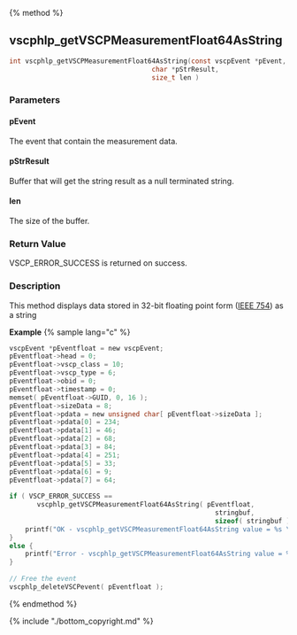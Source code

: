 
{% method %}
## vscphlp_getVSCPMeasurementFloat64AsString

```c
int vscphlp_getVSCPMeasurementFloat64AsString(const vscpEvent *pEvent, 
                                    char *pStrResult, 
                                    size_t len )
```

### Parameters

#### pEvent
The event that contain the measurement data.

#### pStrResult
Buffer that will get the string result as a null terminated string.

#### len
The size of the buffer.

### Return Value
VSCP_ERROR_SUCCESS is returned on success.

### Description
This method displays data stored in 32-bit floating point form ([IEEE 754](https://en.wikipedia.org/wiki/IEEE_floating_point)) as a string 

**Example** {% sample lang="c" %}

```c
vscpEvent *pEventfloat = new vscpEvent;
pEventfloat->head = 0;
pEventfloat->vscp_class = 10;
pEventfloat->vscp_type = 6;
pEventfloat->obid = 0;
pEventfloat->timestamp = 0;
memset( pEventfloat->GUID, 0, 16 );
pEventfloat->sizeData = 8;
pEventfloat->pdata = new unsigned char[ pEventfloat->sizeData ];
pEventfloat->pdata[0] = 234;
pEventfloat->pdata[1] = 46;
pEventfloat->pdata[2] = 68;
pEventfloat->pdata[3] = 84;
pEventfloat->pdata[4] = 251;
pEventfloat->pdata[5] = 33;
pEventfloat->pdata[6] = 9;
pEventfloat->pdata[7] = 64;
 
if ( VSCP_ERROR_SUCCESS == 
       vscphlp_getVSCPMeasurementFloat64AsString( pEventfloat, 
                                                    stringbuf,
                                                    sizeof( stringbuf ) ) ) {
    printf("OK - vscphlp_getVSCPMeasurementFloat64AsString value = %s \n", stringbuf );
}
else {
    printf("Error - vscphlp_getVSCPMeasurementFloat64AsString value = %s \n", stringbuf );
}
 
// Free the event
vscphlp_deleteVSCPevent( pEventfloat );
```

{% endmethod %}

{% include "./bottom_copyright.md" %}